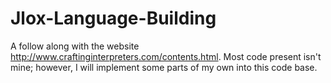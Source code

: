 # Jlox-Language-Building
A follow along with the website http://www.craftinginterpreters.com/contents.html. Most code present isn't mine; however, I will implement some parts of my own into this code base.
